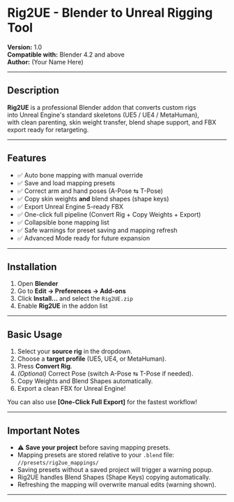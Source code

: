 # Rig2UE - Blender to Unreal Rigging Tool

**Version:** 1.0  
**Compatible with:** Blender 4.2 and above  
**Author:** (Your Name Here)

---

## Description

**Rig2UE** is a professional Blender addon that converts custom rigs  
into Unreal Engine's standard skeletons (UE5 / UE4 / MetaHuman),  
with clean parenting, skin weight transfer, blend shape support, and FBX export ready for retargeting.

---

## Features

- ✅ Auto bone mapping with manual override
- ✅ Save and load mapping presets
- ✅ Correct arm and hand poses (A-Pose ⇆ T-Pose)
- ✅ Copy skin weights **and** blend shapes (shape keys)
- ✅ Export Unreal Engine 5-ready FBX
- ✅ One-click full pipeline (Convert Rig + Copy Weights + Export)
- ✅ Collapsible bone mapping list
- ✅ Safe warnings for preset saving and mapping refresh
- ✅ Advanced Mode ready for future expansion

---

## Installation

1. Open **Blender**
2. Go to **Edit → Preferences → Add-ons**
3. Click **Install...** and select the `Rig2UE.zip`
4. Enable **Rig2UE** in the addon list

---

## Basic Usage

1. Select your **source rig** in the dropdown.
2. Choose a **target profile** (UE5, UE4, or MetaHuman).
3. Press **Convert Rig**.
4. _(Optional)_ Correct Pose (switch A-Pose ⇆ T-Pose if needed).
5. Copy Weights and Blend Shapes automatically.
6. Export a clean FBX for Unreal Engine!

You can also use **[One-Click Full Export]** for the fastest workflow!

---

## Important Notes

- ⚠️ **Save your project** before saving mapping presets.
- Mapping presets are stored relative to your `.blend` file:  
  `//presets/rig2ue_mappings/`
- Saving presets without a saved project will trigger a warning popup.
- Rig2UE handles Blend Shapes (Shape Keys) copying automatically.
- Refreshing the mapping will overwrite manual edits (warning shown).

---
